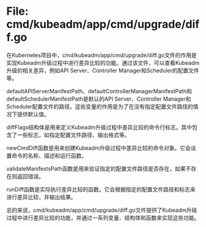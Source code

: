 # File: cmd/kubeadm/app/cmd/upgrade/diff.go

在Kubernetes项目中，cmd/kubeadm/app/cmd/upgrade/diff.go文件的作用是实现Kubeadm升级过程中进行差异比较的功能。通过该文件，可以查看Kubeadm升级的相关差异，例如API Server、Controller Manager和Scheduler的配置文件等。

defaultAPIServerManifestPath、defaultControllerManagerManifestPath和defaultSchedulerManifestPath是默认的API Server、Controller Manager和Scheduler配置文件的路径。这些变量的作用是为了在没有指定配置文件路径的情况下提供默认值。

diffFlags结构体是用来定义Kubeadm升级过程中差异比较的命令行标志。其中包含了一些标志，如指定配置文件路径、输出格式等。

newCmdDiff函数是用来创建Kubeadm升级过程中差异比较的命令对象。它会设置命令的名称、描述和运行函数。

validateManifestsPath函数是用来验证指定的配置文件路径是否存在，如果不存在则返回错误。

runDiff函数是实际执行差异比较的函数。它会根据指定的配置文件路径和标志来进行差异比较，并输出结果。

总的来说，cmd/kubeadm/app/cmd/upgrade/diff.go文件提供了Kubeadm升级过程中进行差异比较的功能，并通过一系列变量、结构体和函数来实现这些功能。

